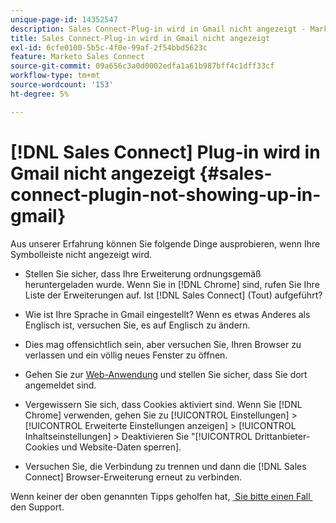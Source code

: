 ```yaml
---
unique-page-id: 14352547
description: Sales Connect-Plug-in wird in Gmail nicht angezeigt - Marketo-Dokumente - Produktdokumentation
title: Sales Connect-Plug-in wird in Gmail nicht angezeigt
exl-id: 6cfe0100-5b5c-4f0e-99af-2f54bbd5623c
feature: Marketo Sales Connect
source-git-commit: 09a656c3a0d0002edfa1a61b987bff4c1dff33cf
workflow-type: tm+mt
source-wordcount: '153'
ht-degree: 5%

---
```


# [!DNL Sales Connect] Plug-in wird in Gmail nicht angezeigt {#sales-connect-plugin-not-showing-up-in-gmail}

Aus unserer Erfahrung können Sie folgende Dinge ausprobieren, wenn Ihre Symbolleiste nicht angezeigt wird.

- Stellen Sie sicher, dass Ihre Erweiterung ordnungsgemäß heruntergeladen wurde. Wenn Sie in [!DNL Chrome] sind, rufen Sie Ihre Liste der Erweiterungen auf. Ist [!DNL Sales Connect] (Tout) aufgeführt?

- Wie ist Ihre Sprache in Gmail eingestellt? Wenn es etwas Anderes als Englisch ist, versuchen Sie, es auf Englisch zu ändern.

- Dies mag offensichtlich sein, aber versuchen Sie, Ihren Browser zu verlassen und ein völlig neues Fenster zu öffnen.

- Gehen Sie zur [Web-Anwendung](https://toutapp.com/login) und stellen Sie sicher, dass Sie dort angemeldet sind.

- Vergewissern Sie sich, dass Cookies aktiviert sind. Wenn Sie [!DNL Chrome] verwenden, gehen Sie zu [!UICONTROL Einstellungen] > [!UICONTROL Erweiterte Einstellungen anzeigen] > [!UICONTROL Inhaltseinstellungen] > Deaktivieren Sie &quot;[!UICONTROL Drittanbieter-Cookies und Website-Daten sperren].

- Versuchen Sie, die Verbindung zu trennen und dann die [!DNL Sales Connect] Browser-Erweiterung erneut zu verbinden.

Wenn keiner der oben genannten Tipps geholfen hat, [&#x200B; Sie bitte einen Fall &#x200B;](https://nation.marketo.com/community/support_solutions) den Support.

